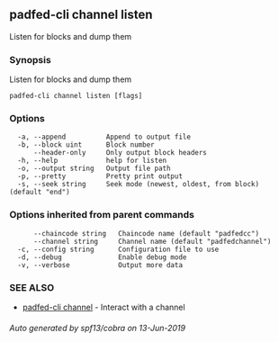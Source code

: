 ## padfed-cli channel listen

Listen for blocks and dump them

### Synopsis

Listen for blocks and dump them

```
padfed-cli channel listen [flags]
```

### Options

```
  -a, --append          Append to output file
  -b, --block uint      Block number
      --header-only     Only output block headers
  -h, --help            help for listen
  -o, --output string   Output file path
  -p, --pretty          Pretty print output
  -s, --seek string     Seek mode (newest, oldest, from block) (default "end")
```

### Options inherited from parent commands

```
      --chaincode string   Chaincode name (default "padfedcc")
      --channel string     Channel name (default "padfedchannel")
  -c, --config string      Configuration file to use
  -d, --debug              Enable debug mode
  -v, --verbose            Output more data
```

### SEE ALSO

* [padfed-cli channel](padfed-cli_channel.md)	 - Interact with a channel

###### Auto generated by spf13/cobra on 13-Jun-2019
